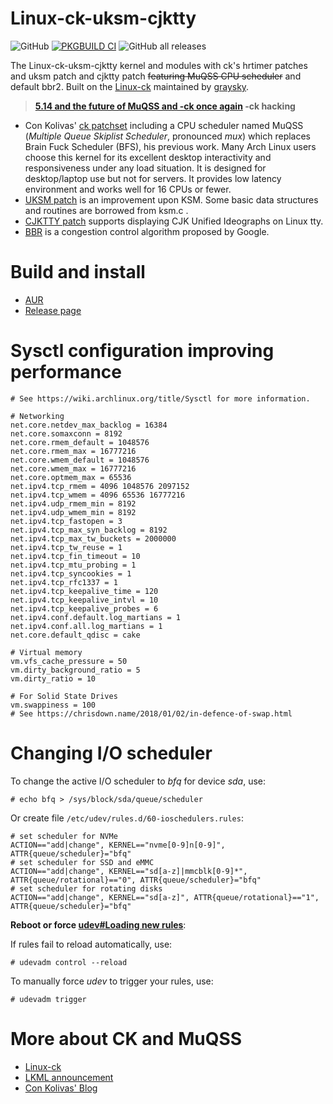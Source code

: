 # Linux-ck-uksm-cjktty

![GitHub](https://img.shields.io/github/license/RiverOnVenus/linux-ck-uksm-cjktty) [![PKGBUILD CI](https://github.com/RiverOnVenus/linux-ck-uksm-cjktty/actions/workflows/main.yml/badge.svg)](https://github.com/RiverOnVenus/linux-ck-uksm-cjktty/actions/workflows/main.yml) ![GitHub all releases](https://img.shields.io/github/downloads/RiverOnVenus/linux-ck-uksm-cjktty/total)

The Linux-ck-uksm-cjktty kernel and modules with ck's hrtimer patches and uksm patch and cjktty patch ~~featuring MuQSS CPU scheduler~~ and default bbr2. Built on the [Linux-ck](https://aur.archlinux.org/packages/linux-ck/) maintained by [graysky](https://github.com/graysky2).

> **[5.14 and the future of MuQSS and -ck once again](https://ck-hack.blogspot.com/2021/08/514-and-future-of-muqss-and-ck-once.html)  -ck hacking**

- Con Kolivas' [ck patchset](http://ck.kolivas.org/patches/) including a CPU scheduler named MuQSS (*Multiple Queue Skiplist Scheduler*, pronounced *mux*) which replaces Brain Fuck Scheduler (BFS), his previous work. Many Arch Linux users choose this kernel for its excellent desktop interactivity and responsiveness under any load situation. It is designed for desktop/laptop use but not for servers. It provides low latency environment and works well for 16 CPUs or fewer.
- [UKSM patch](https://github.com/dolohow/uksm) is an improvement upon KSM. Some basic data structures and routines are borrowed from ksm.c .
- [CJKTTY patch](https://github.com/zhmars/cjktty-patches) supports displaying CJK Unified Ideographs on Linux tty.
- [BBR](https://github.com/google/bbr) is a congestion control algorithm proposed by Google.

# Build and install

- [AUR](https://aur.archlinux.org/packages/linux-ck-uksm-cjktty/)
- [Release page](https://github.com/RiverOnVenus/linux-ck-uksm-cjktty/releases)

# Sysctl configuration improving performance

```
# See https://wiki.archlinux.org/title/Sysctl for more information.

# Networking
net.core.netdev_max_backlog = 16384
net.core.somaxconn = 8192
net.core.rmem_default = 1048576
net.core.rmem_max = 16777216
net.core.wmem_default = 1048576
net.core.wmem_max = 16777216
net.core.optmem_max = 65536
net.ipv4.tcp_rmem = 4096 1048576 2097152
net.ipv4.tcp_wmem = 4096 65536 16777216
net.ipv4.udp_rmem_min = 8192
net.ipv4.udp_wmem_min = 8192
net.ipv4.tcp_fastopen = 3
net.ipv4.tcp_max_syn_backlog = 8192
net.ipv4.tcp_max_tw_buckets = 2000000
net.ipv4.tcp_tw_reuse = 1
net.ipv4.tcp_fin_timeout = 10
net.ipv4.tcp_mtu_probing = 1
net.ipv4.tcp_syncookies = 1
net.ipv4.tcp_rfc1337 = 1
net.ipv4.tcp_keepalive_time = 120
net.ipv4.tcp_keepalive_intvl = 10
net.ipv4.tcp_keepalive_probes = 6
net.ipv4.conf.default.log_martians = 1
net.ipv4.conf.all.log_martians = 1
net.core.default_qdisc = cake

# Virtual memory
vm.vfs_cache_pressure = 50
vm.dirty_background_ratio = 5
vm.dirty_ratio = 10

# For Solid State Drives
vm.swappiness = 100
# See https://chrisdown.name/2018/01/02/in-defence-of-swap.html
```

# Changing I/O scheduler

To change the active I/O scheduler to *bfq* for device *sda*, use:

```
# echo bfq > /sys/block/sda/queue/scheduler
```

Or create file `/etc/udev/rules.d/60-ioschedulers.rules`:

```
# set scheduler for NVMe
ACTION=="add|change", KERNEL=="nvme[0-9]n[0-9]", ATTR{queue/scheduler}="bfq"
# set scheduler for SSD and eMMC
ACTION=="add|change", KERNEL=="sd[a-z]|mmcblk[0-9]*", ATTR{queue/rotational}=="0", ATTR{queue/scheduler}="bfq"
# set scheduler for rotating disks
ACTION=="add|change", KERNEL=="sd[a-z]", ATTR{queue/rotational}=="1", ATTR{queue/scheduler}="bfq"
```

**Reboot or force [udev#Loading new rules](https://wiki.archlinux.org/title/Udev#Loading_new_rules)**:

If rules fail to reload automatically, use:

```
# udevadm control --reload
```

To manually force *udev* to trigger your rules, use:

```
# udevadm trigger
```

# More about CK and MuQSS

- [Linux-ck](https://wiki.archlinux.org/title/Linux-ck)
- [LKML announcement](https://lkml.org/lkml/2016/10/29/4)
- [Con Kolivas' Blog](https://ck-hack.blogspot.it/)
